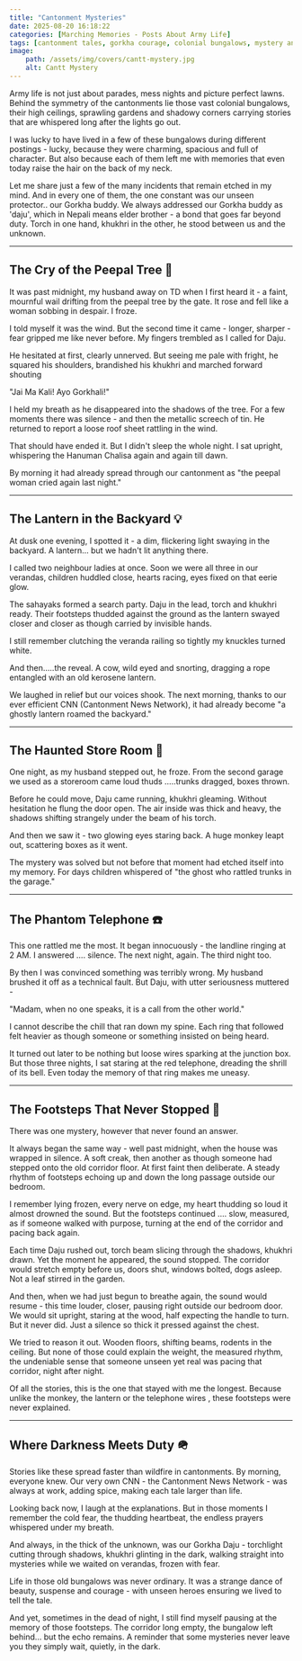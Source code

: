 ```yaml
---
title: "Cantonment Mysteries"
date: 2025-08-20 16:18:22
categories: [Marching Memories - Posts About Army Life]
tags: [cantonment tales, gorkha courage, colonial bungalows, mystery and memories, haunting tales]
image:
    path: /assets/img/covers/cantt-mystery.jpg
    alt: Cantt Mystery
---
```


Army life is not just about parades, mess nights and picture perfect lawns. Behind the symmetry of the cantonments lie those vast colonial bungalows, their high ceilings, sprawling gardens and shadowy corners carrying stories that are whispered long after the lights go out.

I was lucky to have lived in a few of these bungalows during different postings - lucky, because they were charming, spacious and full of character. But also because each of them left me with memories that even today raise the hair on the back of my neck.

Let me share just a few of the many incidents that remain etched in my mind. And in every one of them, the one constant was our unseen protector.. our Gorkha buddy. We always addressed our Gorkha buddy as 'daju', which in Nepali means elder brother - a bond that goes far beyond duty. Torch in one hand, khukhri in the other, he stood between us and the unknown.

---

## The Cry of the Peepal Tree 🌳

It was past midnight, my husband away on TD when I first heard it - a faint, mournful wail drifting from the peepal tree by the gate. It rose and fell like a woman sobbing in despair. I froze.

I told myself it was the wind. But the second time it came - longer, sharper - fear gripped me like never before. My fingers trembled as I called for Daju.

He hesitated at first, clearly unnerved. But seeing me pale with fright, he squared his shoulders, brandished his khukhri and marched forward shouting 

"Jai Ma Kali! Ayo Gorkhali!"

I held my breath as he disappeared into the shadows of the tree. For a few moments there was silence - and then the metallic screech of tin. He returned to report a loose roof sheet rattling in the wind.

That should have ended it. But I didn't sleep the whole night. I sat upright, whispering the Hanuman Chalisa again and again till dawn.

By morning it had already spread through our cantonment as "the peepal woman cried again last night."

---

## The Lantern in the Backyard 💡

At dusk one evening, I spotted it - a dim, flickering light swaying in the backyard. A lantern… but we hadn't lit anything there.

I called two neighbour ladies at once. Soon we were all three in our verandas, children huddled close, hearts racing, eyes fixed on that eerie glow.

The sahayaks formed a search party. Daju in the lead, torch and khukhri ready. Their footsteps thudded against the ground as the lantern swayed closer and closer as though carried by invisible hands.

I still remember clutching the veranda railing so tightly my knuckles turned white.

And then…..the reveal. A cow, wild eyed and snorting, dragging a rope entangled with an old kerosene lantern.

We laughed in relief but our voices shook. The next morning, thanks to our ever efficient CNN (Cantonment News Network), it had already become "a ghostly lantern roamed the backyard."

---

## The Haunted Store Room 🚪

One night, as my husband stepped out, he froze. From the second garage we used as a storeroom came loud thuds …..trunks dragged, boxes thrown.

Before he could move, Daju came running, khukhri gleaming. Without hesitation he flung the door open. The air inside was thick and heavy, the shadows shifting strangely under the beam of his torch.

And then we saw it - two glowing eyes staring back. A huge monkey leapt out, scattering boxes as it went.

The mystery was solved but not before that moment had etched itself into my memory. For days children whispered of "the ghost who rattled trunks in the garage."

---

## The Phantom Telephone ☎️

This one rattled me the most. It began innocuously - the landline ringing at 2 AM. I answered …. silence. The next night, again. The third night too.

By then I was convinced something was terribly wrong. My husband brushed it off as a technical fault. But Daju, with utter seriousness muttered -

"Madam, when no one speaks, it is a call from the other world."

I cannot describe the chill that ran down my spine. Each ring that followed felt heavier as though someone or something insisted on being heard.

It turned out later to be nothing but loose wires sparking at the junction box. But those three nights, I sat staring at the red telephone, dreading the shrill of its bell. Even today the memory of that ring makes me uneasy.

---

## The Footsteps That Never Stopped 👣

There was one mystery, however that never found an answer.

It always began the same way - well past midnight, when the house was wrapped in silence. A soft creak, then another as though someone had stepped onto the old corridor floor. At first faint then deliberate. A steady rhythm of footsteps echoing up and down the long passage outside our bedroom.

I remember lying frozen, every nerve on edge, my heart thudding so loud it almost drowned the sound. But the footsteps continued …. slow, measured, as if someone walked with purpose, turning at the end of the corridor and pacing back again.

Each time Daju rushed out, torch beam slicing through the shadows, khukhri drawn. Yet the moment he appeared, the sound stopped. The corridor would stretch empty before us, doors shut, windows bolted, dogs asleep. Not a leaf stirred in the garden.

And then, when we had just begun to breathe again, the sound would resume - this time louder, closer, pausing right outside our bedroom door. We would sit upright, staring at the wood, half expecting the handle to turn. But it never did. Just a silence so thick it pressed against the chest.

We tried to reason it out. Wooden floors, shifting beams, rodents in the ceiling. But none of those could explain the weight, the measured rhythm, the undeniable sense that someone unseen yet real was pacing that corridor, night after night.

Of all the stories, this is the one that stayed with me the longest. Because unlike the monkey, the lantern or the telephone wires , these footsteps were never explained.

---

## Where Darkness Meets Duty 🪖

Stories like these spread faster than wildfire in cantonments. By morning, everyone knew. Our very own CNN - the Cantonment News Network - was always at work, adding spice, making each tale larger than life.

Looking back now, I laugh at the explanations. But in those moments I remember the cold fear, the thudding heartbeat, the endless prayers whispered under my breath.

And always, in the thick of the unknown, was our Gorkha Daju - torchlight cutting through shadows, khukhri glinting in the dark, walking straight into mysteries while we waited on verandas, frozen with fear.

Life in those old bungalows was never ordinary. It was a strange dance of beauty, suspense and courage - with unseen heroes ensuring we lived to tell the tale.

And yet, sometimes in the dead of night, I still find myself pausing at the memory of those footsteps. The corridor long empty, the bungalow left behind… but the echo remains. A reminder that some mysteries never leave you they simply wait, quietly, in the dark.
